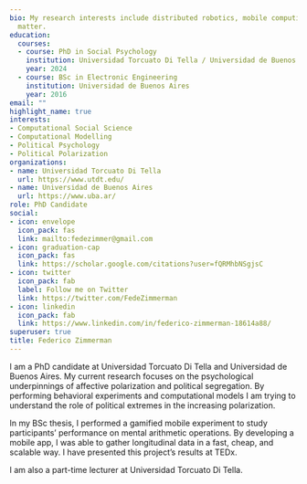 ```yaml
---
bio: My research interests include distributed robotics, mobile computing and programmable
  matter.
education:
  courses:
  - course: PhD in Social Psychology 
    institution: Universidad Torcuato Di Tella / Universidad de Buenos Aires
    year: 2024
  - course: BSc in Electronic Engineering
    institution: Universidad de Buenos Aires
    year: 2016
email: ""
highlight_name: true
interests:
- Computational Social Science
- Computational Modelling
- Political Psychology
- Political Polarization
organizations:
- name: Universidad Torcuato Di Tella
  url: https://www.utdt.edu/
- name: Universidad de Buenos Aires
  url: https://www.uba.ar/
role: PhD Candidate
social:
- icon: envelope
  icon_pack: fas
  link: mailto:fedezimmer@gmail.com
- icon: graduation-cap
  icon_pack: fas
  link: https://scholar.google.com/citations?user=fQRMhbNSgjsC
- icon: twitter
  icon_pack: fab
  label: Follow me on Twitter
  link: https://twitter.com/FedeZimmerman
- icon: linkedin
  icon_pack: fab
  link: https://www.linkedin.com/in/federico-zimmerman-18614a88/
superuser: true
title: Federico Zimmerman
---
```


I am a PhD candidate at Universidad Torcuato Di Tella and Universidad de Buenos Aires. My current research focuses on the psychological underpinnings of affective polarization and political segregation. By performing behavioral experiments and computational models I am trying to understand the role of political extremes in the increasing polarization.

In my BSc thesis, I performed a gamified mobile experiment to study participants’ performance on mental arithmetic operations. By developing a mobile app, I was able to gather longitudinal data in a fast, cheap, and scalable way. I have presented this project’s results at TEDx.

I am also a part-time lecturer at Universidad Torcuato Di Tella.